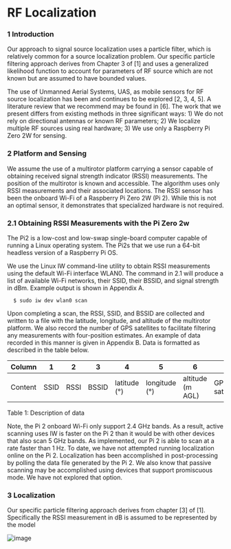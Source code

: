 # **RF Localization**

### **1       Introduction**
Our approach to signal source localization uses a particle filter, which is relatively common for a source localization problem. Our specific particle filtering approach derives from Chapter 3 of [1] and uses a generalized likelihood function to account for parameters of RF source which are not known but are assumed to have bounded values.

The use of Unmanned Aerial Systems, UAS, as mobile sensors for RF source localization has been and continues to be explored [2, 3, 4, 5]. A literature review that we recommend may be found in [6]. The work that we present differs from existing methods in three significant ways: 1) We do not rely on directional antennas or known RF parameters; 2) We localize multiple RF sources using real hardware; 3) We use only a Raspberry Pi Zero 2W for sensing.

### **2      Platform and Sensing**
We assume the use of a multirotor platform carrying a sensor capable of obtaining received signal strength indicator (RSSI) measurements. The position of the multirotor is known and accessible. The algorithm uses only RSSI measurements and their associated locations. The RSSI sensor has been the onboard Wi-Fi of a Raspberry Pi Zero 2W (Pi 2). While this is not an optimal sensor, it demonstrates that specialized hardware is not required.

### **2.1    Obtaining RSSI Measurements with the Pi Zero 2w**
The Pi2 is a low-cost and low-swap single-board computer capable of running a Linux operating system. The Pi2s that we use run a 64-bit headless version of a Raspberry Pi OS.

We use the Linux IW command-line utility to obtain RSSI measurements using the default Wi-Fi interface WLAN0. The command in 2.1 will produce a list of available Wi-Fi networks, their SSID, their BSSID, and signal strength in dBm. Example output is shown in Appendix A.

      $ sudo iw dev wlan0 scan
      
Upon completing a scan, the RSSI, SSID, and BSSID are collected and written to a file with the latitude, longitude, and altitude of the multirotor platform. We also record the number of GPS satellites to facilitate filtering any measurements with four-position estimates. An example of data recorded in this manner is given in Appendix B. Data is formatted as described in the table below.

| Column   | 1     | 2     | 3      | 4           | 5            | 6             | 7             |
|----------|-------|-------|--------|-------------|--------------|----------------|----------------|
| Content  | SSID  | RSSI  | BSSID  | latitude (°) | longitude (°) | altitude (m AGL) | GPS satellites |

Table 1: Description of data

Note, the Pi 2 onboard Wi-Fi only support 2.4 GHz bands. As a result, active scanning uses IW is faster on the Pi 2 than it would be with other devices that also scan 5 GHz bands. As implemented, our Pi 2 is able to scan at a rate faster than 1 Hz. To date, we have not attempted running localization online on the Pi 2. Localization has been accomplished in post-processing by polling the data file generated by the Pi 2. We also know that passive scanning may be accomplished using devices that support promiscuous mode. We have not explored that option.

### **3      Localization**
Our specific particle filtering approach derives from chapter [3] of [1]. Specifically the RSSI measurement 
 in dB is assumed to be represented by the model

![image](https://github.com/user-attachments/assets/aa1e1be6-4bbd-4943-8bc9-f4340154263d)

